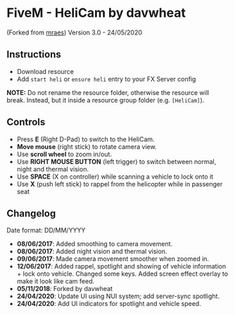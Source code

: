 # FiveM - HeliCam by davwheat

(Forked from [mraes](https://www.github.com/mraes))
Version 3.0 - 24/05/2020

## Instructions

* Download resource
* Add `start heli` or `ensure heli` entry to your FX Server config

**NOTE:** Do not rename the resource folder, otherwise the resource will break. Instead, but it inside a resource group folder (e.g. `[HeliCam]`).

## Controls

* Press **E** (Right D-Pad) to switch to the HeliCam.
* **Move mouse** (right stick) to rotate camera view.
* Use **scroll wheel** to zoom in/out.
* Use **RIGHT MOUSE BUTTON** (left trigger) to switch between normal, night and thermal vision.
* Use **SPACE** (X on controller) while scanning a vehicle to lock onto it
* Use **X** (push left stick) to rappel from the helicopter while in passenger seat

## Changelog

Date format: DD/MM/YYYY

* **08/06/2017**: Added smoothing to camera movement.
* **08/06/2017**: Added night vision and thermal vision.
* **09/06/2017**: Made camera movement smoother when zoomed in.
* **12/06/2017**: Added rappel, spotlight and showing of vehicle information + lock onto vehicle. Changed some keys. Added screen effect overlay to make it look like cam feed.
* **05/11/2018**: Forked by davwheat
* **24/04/2020**: Update UI using NUI system; add server-sync spotlight.
* **24/04/2020**: Add UI indicators for spotlight and vehicle speed.